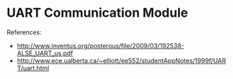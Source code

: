 UART Communication Module
========================

References:
*	http://www.inventus.org/posterous/file/2009/03/192538-ALSE_UART_us.pdf
*	http://www.ece.ualberta.ca/~elliott/ee552/studentAppNotes/1999f/UART/uart.html
